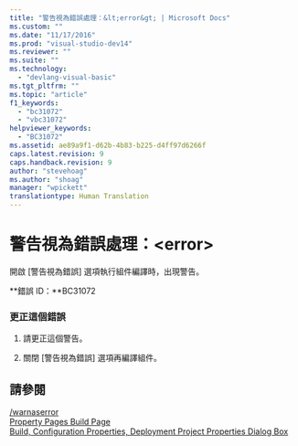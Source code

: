 ```yaml
---
title: "警告視為錯誤處理：&lt;error&gt; | Microsoft Docs"
ms.custom: ""
ms.date: "11/17/2016"
ms.prod: "visual-studio-dev14"
ms.reviewer: ""
ms.suite: ""
ms.technology: 
  - "devlang-visual-basic"
ms.tgt_pltfrm: ""
ms.topic: "article"
f1_keywords: 
  - "bc31072"
  - "vbc31072"
helpviewer_keywords: 
  - "BC31072"
ms.assetid: ae89a9f1-d62b-4b83-b225-d4ff97d6266f
caps.latest.revision: 9
caps.handback.revision: 9
author: "stevehoag"
ms.author: "shoag"
manager: "wpickett"
translationtype: Human Translation
---
```

# 警告視為錯誤處理：&lt;error&gt;
開啟 \[警告視為錯誤\] 選項執行組件編譯時，出現警告。  
  
 **錯誤 ID：**BC31072  
  
### 更正這個錯誤  
  
1.  請更正這個警告。  
  
2.  關閉 \[警告視為錯誤\] 選項再編譯組件。  
  
## 請參閱  
 [\/warnaserror](../../visual-basic/reference/command-line-compiler/warnaserror.md)   
 [Property Pages Build Page](http://msdn.microsoft.com/zh-tw/1e499ee7-5bd6-44ca-a048-82c357fafaa7)   
 [Build, Configuration Properties, Deployment Project Properties Dialog Box](http://msdn.microsoft.com/zh-tw/45cf8bf4-56aa-4f2d-bdef-908c7010d7fc)